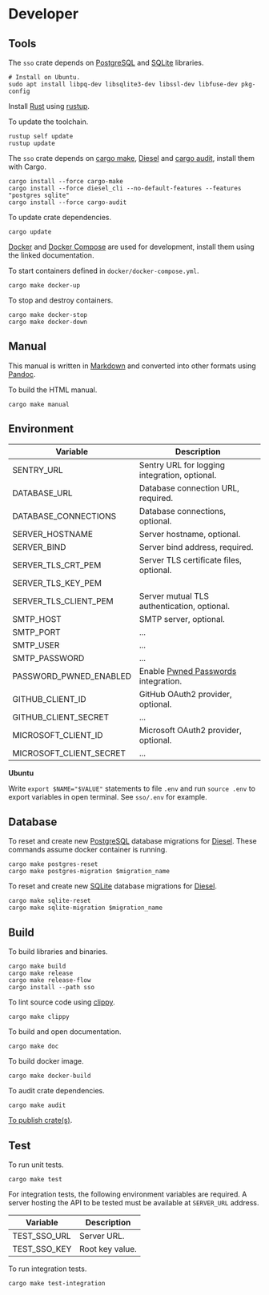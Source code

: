 # Developer

## Tools

The `sso` crate depends on [PostgreSQL](postgresql) and [SQLite](sqlite) libraries.

```shell
# Install on Ubuntu.
sudo apt install libpq-dev libsqlite3-dev libssl-dev libfuse-dev pkg-config
```

Install [Rust](rust) using [rustup](rustup).

To update the toolchain.

```shell
rustup self update
rustup update
```

The `sso` crate depends on [cargo make](cargo-make), [Diesel](diesel) and [cargo audit](cargo-audit), install them with Cargo.

```shell
cargo install --force cargo-make
cargo install --force diesel_cli --no-default-features --features "postgres sqlite"
cargo install --force cargo-audit
```

To update crate dependencies.

```shell
cargo update
```

[Docker](docker) and [Docker Compose](docker-compose) are used for development, install them using the linked documentation.

To start containers defined in `docker/docker-compose.yml`.

```shell
cargo make docker-up
```

To stop and destroy containers.

```shell
cargo make docker-stop
cargo make docker-down
```

## Manual

This manual is written in [Markdown](pandoc-markdown) and converted into other formats using [Pandoc](pandoc).

To build the HTML manual.

```shell
cargo make manual
```

## Environment

| Variable                | Description                                            |
| ----------------------- | ------------------------------------------------------ |
| SENTRY_URL              | Sentry URL for logging integration, optional.          |
| DATABASE_URL            | Database connection URL, required.                     |
| DATABASE_CONNECTIONS    | Database connections, optional.                        |
| SERVER_HOSTNAME         | Server hostname, optional.                             |
| SERVER_BIND             | Server bind address, required.                         |
| SERVER_TLS_CRT_PEM      | Server TLS certificate files, optional.                |
| SERVER_TLS_KEY_PEM      |                                                        |
| SERVER_TLS_CLIENT_PEM   | Server mutual TLS authentication, optional.            |
| SMTP_HOST               | SMTP server, optional.                                 |
| SMTP_PORT               | ...                                                    |
| SMTP_USER               | ...                                                    |
| SMTP_PASSWORD           | ...                                                    |
| PASSWORD_PWNED_ENABLED  | Enable [Pwned Passwords](pwned-passwords) integration. |
| GITHUB_CLIENT_ID        | GitHub OAuth2 provider, optional.                      |
| GITHUB_CLIENT_SECRET    | ...                                                    |
| MICROSOFT_CLIENT_ID     | Microsoft OAuth2 provider, optional.                   |
| MICROSOFT_CLIENT_SECRET | ...                                                    |

**Ubuntu**

Write `export $NAME="$VALUE"` statements to file `.env` and run `source .env` to export variables in open terminal. See `sso/.env` for example.

## Database

To reset and create new [PostgreSQL](postgresql) database migrations for [Diesel](diesel). These commands assume docker container is running.

```shell
cargo make postgres-reset
cargo make postgres-migration $migration_name
```

To reset and create new [SQLite](sqlite) database migrations for [Diesel](diesel).

```shell
cargo make sqlite-reset
cargo make sqlite-migration $migration_name
```

## Build

To build libraries and binaries.

```shell
cargo make build
cargo make release
cargo make release-flow
cargo install --path sso
```

To lint source code using [clippy](clippy).

```shell
cargo make clippy
```

To build and open documentation.

```shell
cargo make doc
```

To build docker image.

```Shell
cargo make docker-build
```

To audit crate dependencies.

```Shell
cargo make audit
```

[To publish crate(s)](cargo-publishing).

## Test

To run unit tests.

```shell
cargo make test
```

For integration tests, the following environment variables are required. A server hosting the API to be tested must be available at `SERVER_URL` address.

| Variable         | Description     |
| ---------------- | --------------- |
| TEST_SSO_URL | Server URL.     |
| TEST_SSO_KEY | Root key value. |

To run integration tests.

```shell
cargo make test-integration
```
